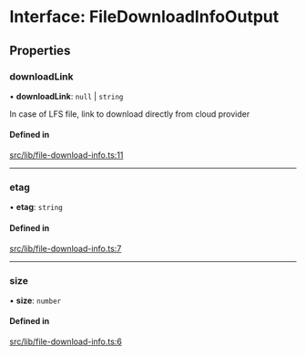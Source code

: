 # Interface: FileDownloadInfoOutput

## Properties

### downloadLink

• **downloadLink**: ``null`` \| `string`

In case of LFS file, link to download directly from cloud provider

#### Defined in

[src/lib/file-download-info.ts:11](https://github.com/huggingface/huggingface.js/blob/f282646/packages/hub/src/lib/file-download-info.ts#L11)

___

### etag

• **etag**: `string`

#### Defined in

[src/lib/file-download-info.ts:7](https://github.com/huggingface/huggingface.js/blob/f282646/packages/hub/src/lib/file-download-info.ts#L7)

___

### size

• **size**: `number`

#### Defined in

[src/lib/file-download-info.ts:6](https://github.com/huggingface/huggingface.js/blob/f282646/packages/hub/src/lib/file-download-info.ts#L6)
